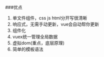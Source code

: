 ###优点
1. 单文件组件，css js html分开写很清晰
2. 响应式，无需手动更新，vue会自动帮你更新
3. 组件化
4. vuex统一管理全局数据
5. 虚拟dom(重点，底层原理)
6. 简单的模板语法
